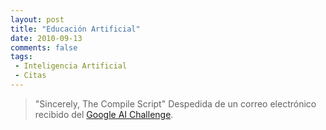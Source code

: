```yaml
---
layout: post
title: "Educación Artificial"
date: 2010-09-13
comments: false
tags:
 - Inteligencia Artificial
 - Citas
---
```


>"Sincerely, The Compile Script"
Despedida de un correo electrónico recibido del 
[Google AI Challenge](http://ai-contest.com/index.php).